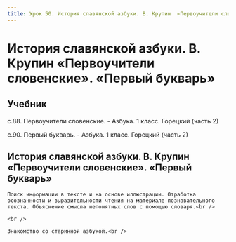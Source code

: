 ```yaml
---
title: Урок 50. История славянской азбуки. В. Крупин  «Первоучители словенские». «Первый  букварь» 
---
```


# История славянской азбуки. В. Крупин  «Первоучители словенские». «Первый  букварь» 

## Учебник

с.88. Первоучители словенские. - Азбука. 1 класс. Горецкий (часть 2)

с.90. Первый букварь. - Азбука. 1 класс. Горецкий (часть 2)

## История славянской азбуки. В. Крупин «Первоучители словенские». «Первый букварь»

<p>
	Поиск информации в тексте и на основе иллюстрации. Отработка осознанности и выразительности чтения на материале познавательного текста. Объяснение смысла непонятных слов с помощью словаря.<br />
</p>
<p>
	<br />
</p>
<p>
	Знакомство со старинной азбукой.<br />
</p>